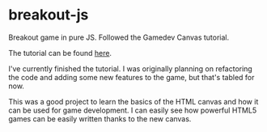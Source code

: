 # breakout-js
Breakout game in pure JS. Followed the Gamedev Canvas tutorial.

The tutorial can be found [here](https://developer.mozilla.org/en-US/docs/Games/Tutorials/2D_Breakout_game_pure_JavaScript).

I've currently finished the tutorial. I was originally planning on refactoring the code and adding some new features to the game, but that's tabled for now.

This was a good project to learn the basics of the HTML canvas and how it can be used for game development. I can easily see how powerful HTML5 games can be easily written thanks to the new canvas.